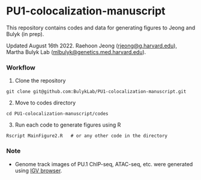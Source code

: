 # PU1-colocalization-manuscript
This repository contains codes and data for generating figures to Jeong and Bulyk (in prep).

Updated August 16th 2022. Raehoon Jeong (rjeong@g.harvard.edu), Martha Bulyk Lab (mlbulyk@genetics.med.harvard.edu).


### Workflow
1) Clone the repository
```
git clone git@github.com:BulykLab/PU1-colocalization-manuscript.git
```
2) Move to codes directory
```
cd PU1-colocalization-manuscript/codes
```
3) Run each code to generate figures using R
```
Rscript MainFigure2.R   # or any other code in the directory
```

### Note
- Genome track images of PU.1 ChIP-seq, ATAC-seq, etc. were generated using <a href="https://software.broadinstitute.org/software/igv/">IGV browser</a>.
